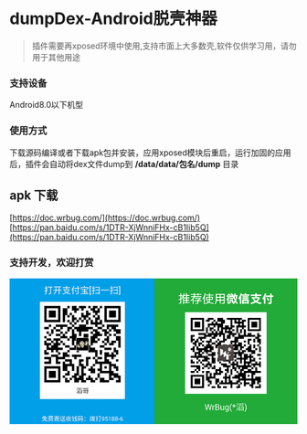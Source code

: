 # dumpDex-Android脱壳神器

> 插件需要再xposed环境中使用,支持市面上大多数壳,软件仅供学习用，请勿用于其他用途

### 支持设备

Android8.0以下机型

### 使用方式

下载源码编译或者下载apk包并安装，应用xposed模块后重启，运行加固的应用后，插件会自动将dex文件dump到 **/data/data/包名/dump** 目录

## apk 下载

[https://doc.wrbug.com/](https://doc.wrbug.com/)
[https://pan.baidu.com/s/1DTR-XjWnniFHx-cB1Iib5Q](https://pan.baidu.com/s/1DTR-XjWnniFHx-cB1Iib5Q)
### 支持开发，欢迎打赏

![](/pay.png)
